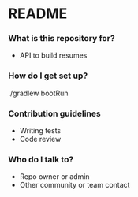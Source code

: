 # README #

### What is this repository for? ###

* API to build resumes

### How do I get set up? ###

 ./gradlew bootRun

### Contribution guidelines ###

* Writing tests
* Code review

### Who do I talk to? ###

* Repo owner or admin
* Other community or team contact